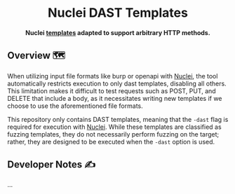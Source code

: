 <h1 align="center">
  Nuclei DAST Templates
</h1>
<h4 align="center">Nuclei <a href="https://github.com/projectdiscovery/nuclei-templates">templates</a> adapted to support arbitrary HTTP methods. </h4>

## Overview 🗺️

When utilizing input file formats like burp or openapi with [Nuclei](https://github.com/projectdiscovery/nuclei), the tool automatically restricts execution to only dast templates, disabling all others. This limitation makes it difficult to test requests such as POST, PUT, and DELETE that include a body, as it necessitates writing new templates if we choose to use the aforementioned file formats.

This repository only contains DAST templates, meaning that the `-dast` flag is required for execution with [Nuclei](https://github.com/projectdiscovery/nuclei). While these templates are classified as fuzzing templates, they do not necessarily perform fuzzing on the target; rather, they are designed to be executed when the `-dast` option is used.

## Developer Notes ✍️

...